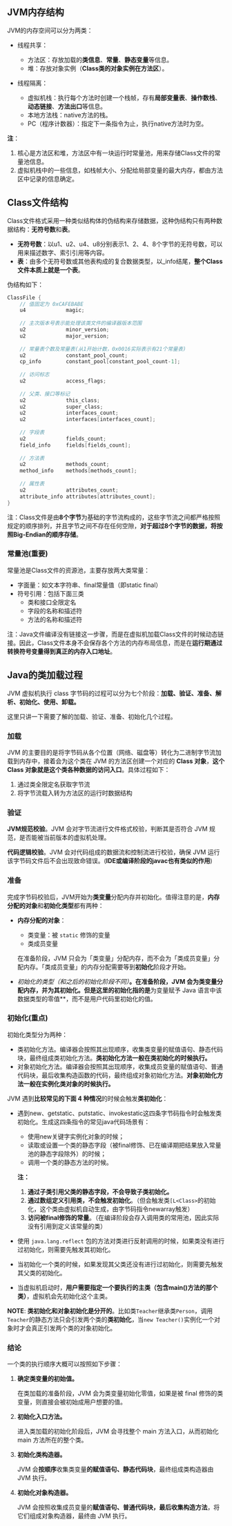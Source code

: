 ## JVM内存结构

JVM的内存空间可以分为两类：

- 线程共享：
    - 方法区：存放加载的**类信息**、**常量**、**静态变量**等信息。
    - 堆：存放对象实例（**Class类的对象实例在方法区**）。

- 线程隔离：
    - 虚拟机栈：执行每个方法时创建一个栈帧，存有**局部变量表**、**操作数栈**、**动态链接**、**方法出口**等信息。
    - 本地方法栈：native方法的栈。
    - PC（程序计数器）：指定下一条指令为止，执行native方法时为空。



**注**：

1. 核心是方法区和堆，方法区中有一块运行时常量池，用来存储Class文件的常量池信息。
2. 虚拟机栈中的一些信息，如栈帧大小、分配给局部变量的最大内存，都由方法区中记录的信息确定。



## Class文件结构

Class文件格式采用一种类似结构体的伪结构来存储数据，这种伪结构只有两种数据结构：**无符号数**和**表**。

- **无符号数**：以u1、u2、u4、u8分别表示1、2、4、8个字节的无符号数，可以用来描述数字、索引引用等内容。
- **表**：由多个无符号数或其他表构成的复合数据类型，以_info结尾，**整个Class文件本质上就是一个表**。

伪结构如下：

```java
ClassFile {
    // 值固定为 0xCAFEBABE
    u4             magic; 
    
    // 主次版本号表示能处理该类文件的编译器版本范围
    u2             minor_version;
    u2             major_version;
    
    // 常量表个数及常量表(从1开始计数，0x0016实际表示有21个常量表)
    u2             constant_pool_count;
    cp_info        constant_pool[constant_pool_count-1];
    
    // 访问标志
    u2             access_flags;
    
    // 父类、接口等标记
    u2             this_class;
    u2             super_class;
    u2             interfaces_count;
    u2             interfaces[interfaces_count];
    
    // 字段表
    u2             fields_count;
    field_info     fields[fields_count];
    
    // 方法表
    u2             methods_count;
    method_info    methods[methods_count];
    
    // 属性表
    u2             attributes_count;
    attribute_info attributes[attributes_count];
}
```

注：Class文件是由**8个字节**为基础的字节流构成的，这些字节流之间都严格按照规定的顺序排列，并且字节之间不存在任何空隙，**对于超过8个字节的数据，将按照Big-Endian的顺序存储**。



### 常量池(重要)

常量池是Class文件的资源池，主要存放两大类常量：

- 字面量：如文本字符串、final常量值（即static final）
- 符号引用：包括下面三类
    - 类和接口全限定名
    - 字段的名称和描述符
    - 方法的名称和描述符



注：Java文件编译没有链接这一步骤，而是在虚拟机加载Class文件的时候动态链接。因此，Class文件本身不会保存各个方法的内存布局信息，而是在**运行期通过转换符号变量得到真正的内存入口地址**。







## Java的类加载过程

JVM 虚拟机执行 class 字节码的过程可以分为七个阶段：**加载、验证、准备、解析、初始化、使用、卸载。**

这里只讲一下需要了解的加载、验证、准备、初始化几个过程。



### 加载

JVM 的主要目的是将字节码从各个位置（网络、磁盘等）转化为二进制字节流加载到内存中，接着会为这个类在 JVM 的方法区创建一个对应的 **Class 对象**，**这个 Class 对象就是这个类各种数据的访问入口**。具体过程如下：

1. 通过类全限定名获取字节流
2. 将字节流载入转为方法区的运行时数据结构



### 验证

**JVM规范校验**。JVM 会对字节流进行文件格式校验，判断其是否符合 JVM 规范，是否能被当前版本的虚拟机处理。

**代码逻辑校验**。JVM 会对代码组成的数据流和控制流进行校验，确保 JVM 运行该字节码文件后不会出现致命错误。(**IDE或编译阶段的javac也有类似的作用**)



### 准备

完成字节码校验后，JVM开始为**类变量**分配内存并初始化。值得注意的是，**内存分配的对象**和**初始化类型**都有两种：

- **内存分配的对象**：

    - 类变量：被 `static` 修饰的变量
    - 类成员变量

    在准备阶段，JVM 只会为「类变量」分配内存，而不会为「类成员变量」分配内存。「类成员变量」的内存分配需要等到**初始化**阶段才开始。

- **初始化的类型*（和之后的初始化阶段不同）***。在准备阶段，JVM 会为类变量分配内存，并为其初始化。但是这里的初始化指的是**为变量赋予 Java 语言中该数据类型的零值**，而不是用户代码里初始化的值。

    

### 初始化(重点)

初始化类型分为两种：

- 类初始化方法。编译器会按照其出现顺序，收集类变量的赋值语句、静态代码块，最终组成类初始化方法。**类初始化方法一般在类初始化的时候执行。**
- 对象初始化方法。编译器会按照其出现顺序，收集成员变量的赋值语句、普通代码块，最后收集构造函数的代码，最终组成对象初始化方法。**对象初始化方法一般在实例化类对象的时候执行。**

JVM 遇到**比较常见的下面 4 种情况**的时候会触发**类初始化**：

- 遇到new、getstatic、putstatic、invokestatic这四条字节码指令时会触发类初始化。生成这四条指令的常见java代码场景有：

    - 使用new关键字实例化对象的时候；
    - 读取或设置一个类的静态字段（被final修饰、已在编译期把结果放入常量池的静态字段除外）的时候；
    - 调用一个类的静态方法的时候。

    **注：**

    1. **通过子类引用父类的静态字段，不会导致子类初始化。**
    2. **通过数组定义引用类，不会触发初始化**。（但会触发类`[L<Class>`的初始化，这个类由虚拟机自动生成，由字节码指令newarray触发）
    3. **访问被final修饰的常量**。（在编译阶段会存入调用类的常用池，因此实际没有引用到定义该常量的类）

- 使用 `java.lang.reflect` 包的方法对类进行反射调用的时候，如果类没有进行过初始化，则需要先触发其初始化。

- 当初始化一个类的时候，如果发现其父类还没有进行过初始化，则需要先触发其父类的初始化。

- 当虚拟机启动时，**用户需要指定一个要执行的主类（包含main()方法的那个类）**，虚拟机会先初始化这个主类。



**NOTE**: **类初始化和对象初始化是分开的**。比如类`Teacher`继承类`Person`，调用`Teacher`的静态方法只会引发两个类的**类初始化**，当`new Teacher()`实例化一个对象时才会真正引发两个类的对象初始化。



### 结论

一个类的执行顺序大概可以按照如下步骤：

1. **确定类变量的初始值。**

    在类加载的准备阶段，JVM 会为类变量初始化零值，如果是被 final 修饰的类变量，则直接会被初始成用户想要的值。

2. **初始化入口方法。**

    进入类加载的初始化阶段后，JVM 会寻找整个 main 方法入口，从而初始化 main 方法所在的整个类。

3. **初始化类构造器。**

    JVM 会**按顺序**收集类变量**的赋值语句、静态代码块**，最终组成类构造器由 JVM 执行。

4. **初始化对象构造器。**

    JVM 会按照收集成员变量的**赋值语句、普通代码块，最后收集构造方法**，将它们组成对象构造器，最终由 JVM 执行。



